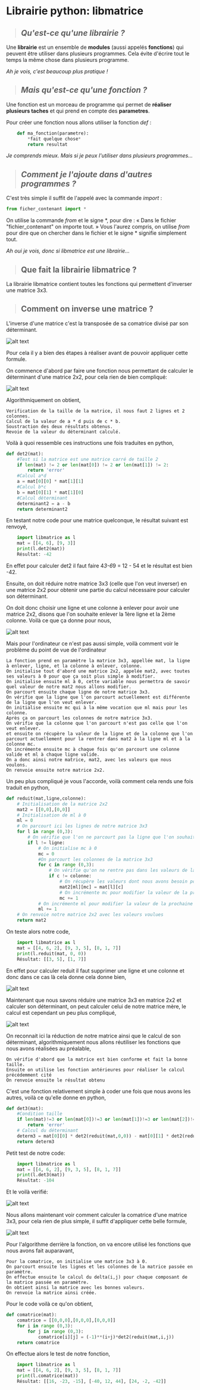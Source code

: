 # Librairie python: libmatrice

>## *Qu'est-ce qu'une librairie ?*

Une **librairie** est un ensemble de **modules** (aussi appelés **fonctions**) qui peuvent être utiliser dans plusieurs programmes.
Cela évite d'écrire tout le temps la même chose dans plusieurs programme.

*Ah je vois, c'est beaucoup plus pratique !*

>## *Mais qu'est-ce qu'une fonction ?*

Une fonction est un morceau de programme qui permet de **réaliser plusieurs taches** et qui prend en compte des **parametres**.

Pour créer une fonction nous allons utiliser la fonction *def* :

```python
    def ma_fonction(parametre):
        *fait quelque chose*
        return resultat
```

*Je comprends mieux. Mais si je peux l'utiliser dans plusieurs programmes...*
>## *Comment je l'ajoute dans d'autres programmes ?*

C'est très simple il suffit de l'appelé avec la commande *import* :

```python
from ficher_contenant import *
```

On utilise la commande *from* et le signe *, pour dire :
« Dans le fichier "fichier_contenant" on importe tout. »
Vous l'aurez compris, on utilise *from* pour dire que on chercher dans le fichier et le signe * signifie simplement tout.

*Ah oui je vois, donc si libmatrice est une librairie...*

>## Que fait la librairie libmatrice ?

La librairie libmatrice contient toutes les fonctions qui permettent d'inverser une matrice 3x3.

>## Comment on inverse une matrice ?

L'inverse d'une matrice c'est la transposée de sa comatrice divisé par son déterminant.

![alt text](Images/Inverse_matrice.png "Formule inversion matrice 3x3")

Pour cela il y a bien des étapes à réaliser avant de pouvoir appliquer cette formule.

On commence d'abord par faire une fonction nous permettant de calculer le déterminant d'une matrice 2x2, pour cela rien de bien compliqué:

![alt text](Images/Calcul_det2.png "Calcul déterminant matrice 2x2")

Algorithmiquement on obtient,

    Verification de la taille de la matrice, il nous faut 2 lignes et 2 colonnes.
    Calcul de la valeur de a * d puis de c * b.
    Soustraction des deux résultats obtenus.
    Revoie de la valeur du déterminant calculé.

Voilà à quoi ressemble ces instructions une fois traduites en python,

```python
def det2(mat):
    #Test si la matrice est une matrice carré de taille 2
    if len(mat) != 2 or len(mat[0]) != 2 or len(mat[1]) != 2:
        return 'error'
    #Calcul a*d
    a = mat[0][0] * mat[1][1]
    #Calcul b*c
    b = mat[0][1] * mat[1][0]
    #Calcul déterminant
    determinant2 = a - b
    return determinant2
```

En testant notre code pour une matrice quelconque, le résultat suivant est renvoyé,

```python
    import libmatrice as l
    mat = [[4, 6], [9, 3]]
    print(l.det2(mat))
    Résultat: -42
```

En effet pour calculer det2 il faut faire 4*3-6*9 = 12 - 54 et le résultat est bien -42.

Ensuite, on doit réduire notre matrice 3x3 (celle que l'on veut inverser) en une matrice 2x2 pour obtenir une partie du calcul nécessaire pour calculer son déterminant.

On doit donc choisir une ligne et une colonne à enlever pour avoir une matrice 2x2, disons que l'on souhaite enlever la 1ère ligne et la 2ème colonne. Voilà ce que ça donne pour nous,

![alt text](Images/Reduction_matrice.png "Reduction matrice 3x3")

Mais pour l'ordinateur ce n'est pas aussi simple, voilà comment voir le problème du point de vue de l'ordinateur

    La fonction prend en paramètre la matrice 3x3, appellée mat, la ligne à enlever, ligne, et la colonne à enlever, colonne.
    On initialise tout d'abord une matrice 2x2, appelée mat2, avec toutes ses valeurs à 0 pour que ça soit plus simple à modifier.
    On initialise ensuite ml à 0, cette variable nous permettra de savoir quel valeur de notre mat2 nous allons modifier.
    On parcourt ensuite chaque ligne de notre matrice 3x3.
    On vérifie que la ligne que l'on parcourt actuellement est différente de la ligne que l'on veut enlever.
    On initialise ensuite mc qui à la même vocation que ml mais pour les colonne.
    Après ça on parcourt les colonnes de notre matrice 3x3.
    On vérifie que la colonne que l'on parcourt n'est pas celle que l'on veut enlever.
    et ensuite on récupère la valeur de la ligne et de la colonne que l'on parcourt actuellement pour la rentrer dans mat2 à la ligne ml et à la colonne mc.
    On incrémente ensuite mc à chaque fois qu'on parcourt une colonne valide et ml à chaque ligne valide.
    On a donc ainsi notre matrice, mat2, avec les valeurs que nous voulons.
    On renvoie ensuite notre matrice 2x2.

Un peu plus compliqué je vous l'accorde, voilà comment cela rends une fois traduit en python,

```python
def reduit(mat,ligne,colonne):
    # Initialisation de la matrice 2x2
    mat2 = [[0,0],[0,0]]
    # Initialisation de ml à 0
    ml = 0
    # On parcourt ici les lignes de notre matrice 3x3
    for l in range (0,3):
        # On vérifie que l'on ne parcourt pas la ligne que l'on souhaite enlever
        if l != ligne:
            # On initialise mc à 0
            mc = 0
            #On parcourt les colonnes de la matrice 3x3
            for c in range (0,3):
                # On vérifie qu'on ne rentre pas dans les valeurs de la colonne que l'on souhaite enlever
                if c != colonne:
                    # On récupère les valeurs dont nous avons besoin pour les ajouter dans notre matrice 2x2 à leur place
                    mat2[ml][mc] = mat[l][c]
                    # On incrémente mc pour modifier la valeur de la prochaine colonne de la matrice 2x2
                    mc += 1
            # On incrémente ml pour modifier la valeur de la prochaine ligne de la matrice 2x2
            ml += 1
    # On renvoie notre matrice 2x2 avec les valeurs voulues
    return mat2
```

On teste alors notre code,

```python
    import libmatrice as l
    mat = [[4, 6, 2], [9, 3, 5], [8, 1, 7]]
    print(l.reduit(mat, 0, 0))
    Résultat: [[3, 5], [1, 7]]
```

En effet pour calculer reduit il faut supprimer une ligne et une colonne et donc dans ce cas là cela donne cela donne bien,

![alt text](Images/Verification_reduction_matrice.png "Verification reduction matrice exemple")

Maintenant que nous savons réduire une matrice 3x3 en matrice 2x2 et calculer son déterminant, on peut calculer celui de notre matrice mère, le calcul est cependant un peu plus compliqué,

![alt text](Images/Determinant_matrice_3x3.svg "Calcul déterminant 3x3")

On reconnait ici la réduction de notre matrice ainsi que le calcul de son déterminant, algorithmiquement nous allons réutiliser les fonctions que nous avons réalisées au préalable,

    On vérifie d'abord que la matrice est bien conforme et fait la bonne taille.
    Ensuite on utilise les fonction antérieures pour réaliser le calcul précédemment cité
    On renvoie ensuite le résultat obtenu

C'est une fonction relativement simple à coder une fois que nous avons les autres, voilà ce qu'elle donne en python,

```python
def det3(mat):
    #Condition taille 
    if len(mat)!=3 or len(mat[0])!=3 or len(mat[1])!=3 or len(mat[2])!=3:
        return 'error'
    # Calcul du déterminant
    determ3 = mat[0][0] * det2(reduit(mat,0,0)) - mat[0][1] * det2(reduit(mat,0,1)) + mat[0][2] * det2(reduit(mat,0,2))
    return determ3
```

Petit test de notre code:

```python
    import libmatrice as l
    mat = [[4, 6, 2], [9, 3, 5], [8, 1, 7]]
    print(l.det3(mat))
    Résultat: -104
```

Et le voilà verifié:

![alt text](Images/Verification_determinant_3x3.png "Verification calcul matrice 3x3")

Nous allons maintenant voir comment calculer la comatrice d'une matrice 3x3, pour cela rien de plus simple, il suffit d'appliquer cette belle formule,

![alt text](Images/Comatrice.png "Calcul comatrice")

Pour l'algorithme derrière la fonction, on va encore utilisé les fonctions que nous avons fait auparavant,

    Pour la comatrice, on initialise une matrice 3x3 à 0.
    On parcourt ensuite les lignes et les colonnes de la matrice passée en paramètre.
    On effectue ensuite le calcul du delta(i,j) pour chaque composant de la matrice passée en paramètre.
    On obtient ainsi la matrice avec les bonnes valeurs.
    On renvoie la matrice ainsi créée.

Pour le code voilà ce qu'on obtient,

```python
def comatrice(mat):
    comatrice = [[0,0,0],[0,0,0],[0,0,0]]
    for i in range (0,3):
        for j in range (0,3):
            comatrice[i][j] = (-1)**(i+j)*det2(reduit(mat,i,j))
    return comatrice
```

On effectue alors le test de notre fonction,

```python
    import libmatrice as l
    mat = [[4, 6, 2], [9, 3, 5], [8, 1, 7]]
    print(l.comatrice(mat))
    Résultat: [[16, -23, -15], [-40, 12, 44], [24, -2, -42]]
```